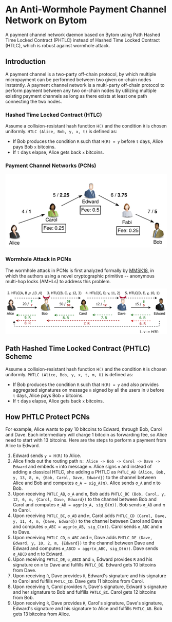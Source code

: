 # An Anti-Wormhole Payment Channel Network on Bytom

A payment channel network daemon based on Bytom using Path Hashed Time Locked Contract (PHTLC) instead of Hashed Time Locked Contract (HTLC), which is robust against wormhole attack.

## Introduction

A payment channel is a two-party off-chain protocol, by which multiple micropayment can be performed between two given on-chain nodes instatntly. A payment channel network is a multi-party off-chain protocol to perform payment between any two on-chain nodes by utilizing multiple existing payment channels as long as there exists at least one path connecting the two nodes.

### Hashed Time Locked Contract (HTLC)

Assume a collision-resistant hash function `H()` and the condition `R` is chosen uniformly.
`HTLC (Alice, Bob, y, x, t)` is defined as:
- If Bob produces the condition `R` such that `H(R) = y` before `t` days, Alice pays Bob `x` bitcoins.
- If `t` days elapse, Alice gets back `x` bitcoins.

### Payment Channel Networks (PCNs)

![](images/pcn.jpg)

### Wormhole Attack in PCNs

The wormhole attack in PCNs is first analyzed formally by [MMSK18](https://eprint.iacr.org/2018/472.pdf), in which the authors using a novel cryptographic primitive -- anonymous multi-hop locks (AMHLs) to address this problem.

![](images/wormhole_attack.png)

## Path Hashed Time Locked Contract (PHTLC) Scheme

Assume a collision-resistant hash function `H()` and the condition `R` is chosen uniformly.
`PHTLC (Alice, Bob, y, x, t, m, U)` is defined as:

- If Bob produces the condition `R` such that `H(R) = y` and also provides aggregated signatures on message `m` signed by all the users in `U` before `t` days, Alice pays Bob `x` bitcoins.
- If `t` days elapse, Alice gets back `x` bitcoins.

## How PHTLC Protect PCNs

For example, Alice wants to pay 10 bitcoins to Edward, through Bob, Carol and Dave. Each intermediary will charge 1 bitcoin as forwarding fee, so Alice need to start with 13 bitcoins. Here are the steps to perform a payment from Alice to Edward.

1. Edward sends `y = H(R)` to Alice.
2. Alice finds out the routing path `π: Alice -> Bob -> Carol -> Dave -> Edward` and embeds `π` into message `m`. Alice signs `π` and instead of adding a classical HTLC, she adding a PHTLC as `PHTLC_AB (Alice, Bob, y, 13, 8, m, {Bob, Carol, Dave, Edward})` to the channel between Alice and Bob and computes `σ_A = sig_A(π)`. Alice sends `σ_A` and `π` to Bob.
3. Upon receiving `PHTLC_AB`, `σ_A` and `π`, Bob adds `PHTLC_BC (Bob, Carol, y, 12, 6, m, {Carol, Dave, Edward})` to the channel between Bob and Carol and computes `σ_AB = aggr(σ_A, sig_B(π))`. Bob sends `σ_AB` and `π` to Carol.
4. Upon receiving `PHTLC_BC`, `σ_AB` and `π`, Carol adds `PHTLC_CD (Carol, Dave, y, 11, 4, m, {Dave, Edward})` to the channel between Carol and Dave  and computes `σ_ABC = aggr(σ_AB, sig_C(π))`. Carol sends `σ_ABC` and `π` to Dave.
5. Upon receiving `PHTLC_CD`, `σ_ABC` and `π`, Dave adds `PHTLC_DE (Dave, Edward, y, 10, 2, m, {Edward})` to the channel between Dave and Edward and computes `σ_ABCD = aggr(σ_ABC, sig_D(π))`. Dave sends `σ_ABCD` and `π` to Edward.
6. Upon receiving `PHTLC_DE`, `σ_ABCD` and `π`, Edward provides `R` and his signature on `m` to Dave and fulfills `PHTLC_DE`. Edward gets 10 bitcoins from Dave.
7. Upon receiving `R`, Dave provides `R`, Edward's signature and his signature to Carol and fulfills `PHTLC_CD`. Dave gets 11 bitcoins from Carol.
8. Upon receiving `R`, Carol provides `R`, Dave's signature, Edward's signature and her signature to Bob and fulfills `PHTLC_BC`. Carol gets 12 bitcoins from Bob.
9. Upon receiving `R`, Dave provides `R`, Carol's signature, Dave's signature, Edward's signature and his signature to Alice and fulfills `PHTLC_AB`. Bob gets 13 bitcoins from Alice.
